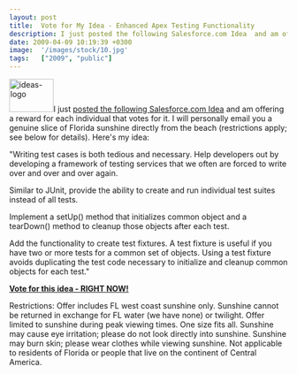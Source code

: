 ```yaml
---
layout: post
title:  Vote for My Idea - Enhanced Apex Testing Functionality
description: I just posted the following Salesforce.com Idea  and am offering a reward f...
date: 2009-04-09 10:19:39 +0300
image:  '/images/stock/10.jpg'
tags:   ["2009", "public"]
---
```

<p><img class="alignleft size-full wp-image-680" title="ideas-logo" src="http://res.cloudinary.com/blog-jeffdouglas-com/image/upload/v1400399629/ideas-logo_mznx6v.gif" alt="ideas-logo" width="80" height="60" />I just <a href="http://ideas.salesforce.com/article/show/10096208/Provide_Enhanced_Apex_Testing_Functionality#skin=adn" target="_blank">posted the following Salesforce.com Idea</a> and am offering a reward for each individual that votes for it. I will personally email you a genuine slice of Florida sunshine directly from the beach (restrictions apply; see below for details). Here's my idea:</p>
<p>&quot;Writing test cases is both tedious and necessary. Help developers out by developing a framework of testing services that we often are forced to write over and over and over again.</p>
<p>Similar to JUnit, provide the ability to create and run individual test suites instead of all tests.</p>
<p>Implement a setUp() method that initializes common object and a tearDown() method to cleanup those objects after each test.</p>
<p>Add the functionality to create test fixtures. A test fixture is useful if you have two or more tests for a common set of objects. Using a test fixture avoids duplicating the test code necessary to initialize and cleanup common objects for each test.&quot;</p>
<p><strong><a href="http://ideas.salesforce.com/article/show/10096208/Provide_Enhanced_Apex_Testing_Functionality#skin=adn" target="_blank">Vote for this idea - RIGHT NOW!</a></strong></p>
<p>Restrictions: Offer includes FL west coast sunshine only. Sunshine cannot be returned in exchange for FL water (we have none) or twilight. Offer limited to sunshine during peak viewing times. One size fits all. Sunshine may cause eye irritation; please do not look directly into sunshine. Sunshine may burn skin; please wear clothes while viewing sunshine. Not applicable to residents of Florida or people that live on the continent of Central America.</p>


